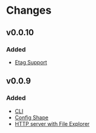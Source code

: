 # Changes

## v0.0.10

### Added

* [Etag Support](https://github.com/EstebanBorai/http-server/commit/32dc9a2e6b32bb18906ef06d45c155731d91519e)

## v0.0.9

### Added

* [CLI](https://github.com/EstebanBorai/http-server/commit/f7ea5b278e8b46c322d82c324c7f263ecae3914b)
* [Config Shape](https://github.com/EstebanBorai/http-server/commit/49e4cd73ddc4401bf684ad70875b075bb35caf5a)
* [HTTP server with File Explorer](https://github.com/EstebanBorai/http-server/commit/7aa59495dab51c52a0a79b75c185b3b74dda5be1)
